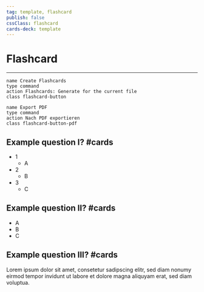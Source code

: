 ```yaml
---
tag: template, flashcard
publish: false
cssClass: flashcard
cards-deck: template
---
```

# Flashcard
---

```button
name Create Flashcards
type command
action Flashcards: Generate for the current file
class flashcard-button
```

```button
name Export PDF
type command
action Nach PDF exportieren
class flashcard-button-pdf
```

## Example question I? #cards
* 1
	* A
* 2
	* B
* 3
	* C

## Example question II? #cards
* A
* B
* C

## Example question III? #cards
Lorem ipsum dolor sit amet, consetetur sadipscing elitr, sed diam nonumy eirmod tempor invidunt ut labore et dolore magna aliquyam erat, sed diam voluptua.